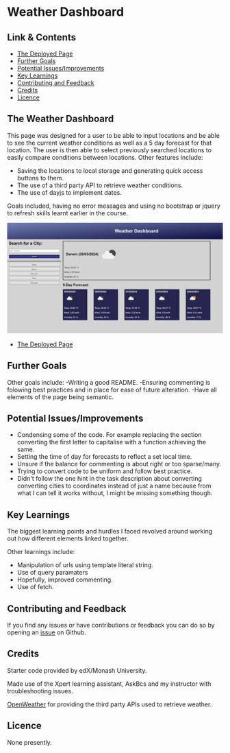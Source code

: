 # Weather Dashboard

## Link & Contents
- [The Deployed Page](https://jiske-n.github.io/weather-dashboard/)
- [Further Goals](#further-goals)
- [Potential Issues/Improvements](#potential-issuesimprovements)
- [Key Learnings](#key-learnings)
- [Contributing and Feedback](#contributing-and-feedback)
- [Credits](#credits)
- [Licence](#licence)

## The Weather Dashboard

This page was designed for a user to be able to input locations and be able to see the current weather conditions as well as a 5 day forecast for that location. The user is then able to select previously searched locations to easily compare conditions between locations. Other features include:
- Saving the locations to local storage and generating quick access buttons to them.
- The use of a third party API to retrieve weather conditions.
- The use of dayjs to implement dates.

Goals included, having no error messages and using no bootstrap or jquery to refresh skills learnt earlier in the course.

![Picture of the Weather Dashboard](./assets/images/weather-dashboard-screenshot.png)
- [The Deployed Page](https://jiske-n.github.io/weather-dashboard/)

## Further Goals

Other goals include:
-Writing a good README.
-Ensuring commenting is folowing best practices and in place for ease of future alteration.
-Have all elements of the page being semantic.

## Potential Issues/Improvements

- Condensing some of the code. For example replacing the section converting the first letter to capitalise with a function achieving the same.
- Setting the time of day for forecasts to reflect a set local time.
- Unsure if the balance for commenting is about right or too sparse/many.
- Trying to convert code to be uniform and follow best practice.
- Didn't follow the one hint in the task description about converting converting cities to coordinates instead of just a name because from what I can tell it works without, I might be missing something though.

## Key Learnings

The biggest learning points and hurdles I faced revolved around working out how different elements linked together.

Other learnings include:
- Manipulation of urls using template literal string.
- Use of query paramaters
- Hopefully, improved commenting.
- Use of fetch.

## Contributing and Feedback

If you find any issues or have contributions or feedback you can do so by opening an [issue](https://github.com/Jiske-N/weather-dashboard/issues) on Github.

## Credits

Starter code provided by edX/Monash University.

Made use of the Xpert learning assistant, AskBcs and my instructor with troubleshooting issues.

[OpenWeather](https://openweathermap.org) for providing the third party APIs used to retrieve weather.

## Licence

None presently. 
